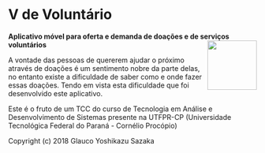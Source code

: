 # V de Voluntário
**Aplicativo móvel para oferta e demanda de doações e de serviços voluntários**
<img align="right" width="100" height="100" src="https://raw.githubusercontent.com/ysazaka/VdeVoluntario/master/app/src/main/res/mipmap-hdpi/app_icon.png">

A vontade das pessoas de quererem ajudar o próximo através de doações é um sentimento nobre da parte delas, no entanto existe a dificuldade de saber como e onde fazer essas doações. Tendo em vista esta dificuldade que foi desenvolvido este aplicativo.

Este é o fruto de um TCC do curso de Tecnologia em Análise e Desenvolvimento de Sistemas presente na UTFPR-CP (Universidade Tecnológica Federal do Paraná - Cornélio Procópio)

Copyright (c) 2018 Glauco Yoshikazu Sazaka

